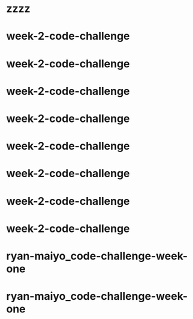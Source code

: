 # zzzz
# week-2-code-challenge
# week-2-code-challenge
# week-2-code-challenge
# week-2-code-challenge
# week-2-code-challenge
# week-2-code-challenge
# week-2-code-challenge
# week-2-code-challenge
# ryan-maiyo_code-challenge-week-one
# ryan-maiyo_code-challenge-week-one
